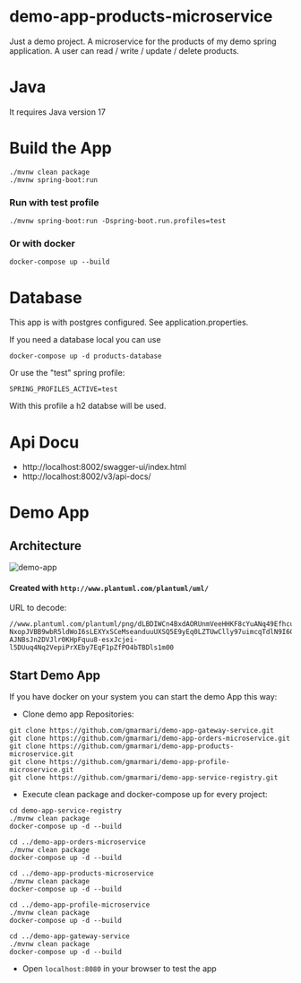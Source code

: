 # demo-app-products-microservice

Just a demo project.
A microservice for the products of my demo spring application.
A user can read / write / update / delete products.

# Java
It requires Java version 17

# Build the App

```
./mvnw clean package
./mvnw spring-boot:run
 ```

### Run with test profile
```
./mvnw spring-boot:run -Dspring-boot.run.profiles=test
```


### Or with docker
 ```
 docker-compose up --build

 ```

# Database
This app is with postgres configured. See application.properties.

If you need a database local you can use
 ```
 docker-compose up -d products-database
  ```

Or use the "test" spring profile:

```SPRING_PROFILES_ACTIVE=test ```

With this profile a h2 databse will be used.

# Api Docu

* http://localhost:8002/swagger-ui/index.html
* http://localhost:8002/v3/api-docs/

# Demo App
 
 ## Architecture

![demo-app](https://user-images.githubusercontent.com/42716524/211201373-b0fd0c31-5c82-4d87-ade3-a6f9bc2c9334.png)

#### Created with `http://www.plantuml.com/plantuml/uml/`
URL to decode:
```
//www.plantuml.com/plantuml/png/dLBDIWCn4BxdAORUnmVeeHHKF8cYuANq49EfhcutCfaeHVhkagLhqPcoIsyX-NxopJVBB9wbR5ldWoI6sLEXYxSCeMseanduuUXSQ5E9yEq0LZTUwClly97uimcqTdlN9I6Gz05fez_dS5sOtZrSQgqxZiGPRvl0AGzw0D6BV_QPUj0HTdMuhf3zVrijfQt_UDzpYYN8cFk06x5NQcFPAsFJj3HYVyIDsLVGTFT3E_X0BqqMtgaQ5U1NhRuGzyEiie2uiDR2gQkAj8k2EN0gGZP7JtSogn-AJNBsJn2DVJlr0KHpFquu8-esxJcjei-l5DUuq4Nq2VepiPrXEby7EqF1pZfPO4bTBDls1m00
```

## Start Demo App
If you have docker on your system you can start the demo App this way:
* Clone demo app Repositories:
```
git clone https://github.com/gmarmari/demo-app-gateway-service.git
git clone https://github.com/gmarmari/demo-app-orders-microservice.git
git clone https://github.com/gmarmari/demo-app-products-microservice.git
git clone https://github.com/gmarmari/demo-app-profile-microservice.git
git clone https://github.com/gmarmari/demo-app-service-registry.git
```

* Execute clean package and docker-compose up for every project:

```
cd demo-app-service-registry
./mvnw clean package 
docker-compose up -d --build

cd ../demo-app-orders-microservice
./mvnw clean package 
docker-compose up -d --build

cd ../demo-app-products-microservice
./mvnw clean package 
docker-compose up -d --build

cd ../demo-app-profile-microservice
./mvnw clean package 
docker-compose up -d --build

cd ../demo-app-gateway-service
./mvnw clean package 
docker-compose up -d --build
```

* Open `localhost:8080` in your browser to test the app


